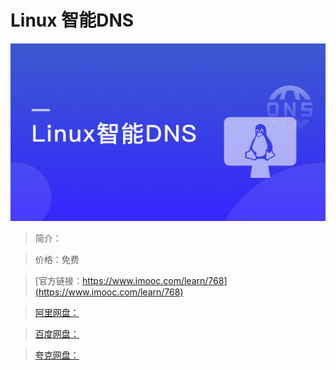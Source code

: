# Linux 智能DNS

![img](../../assets/5fe442f70001f79a05400304.jpg)

> 简介：

> 价格：免费

> [官方链接：https://www.imooc.com/learn/768](https://www.imooc.com/learn/768)

> [阿里网盘：]()

> [百度网盘：]()

> [夸克网盘：]()
